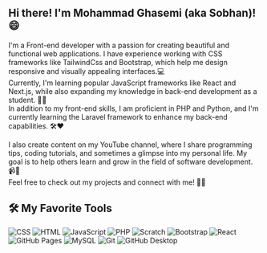 ## Hi there! I'm Mohammad Ghasemi (aka Sobhan)! 😄

I'm a Front-end developer with a passion for creating beautiful and functional web applications. I have experience working with CSS frameworks like TailwindCss and Bootstrap, which help me design responsive and visually appealing interfaces.💻<br>
Currently, I'm learning popular JavaScript frameworks like React and Next.js, while also expanding my knowledge in back-end development as a student. 🔭✨<br>
In addition to my front-end skills, I am proficient in PHP and Python, and I'm currently learning the Laravel framework to enhance my back-end capabilities. 🛠️❤️<br>

I also create content on my YouTube channel, where I share programming tips, coding tutorials, and sometimes a glimpse into my personal life. My goal is to help others learn and grow in the field of software development. 📹🌱<br>
Feel free to check out my projects and connect with me! 🤗💬



<h2>🛠️ My Favorite Tools</h2>
<p>
    <img alt="CSS" src="https://img.shields.io/badge/CSS-1572B6.svg?logo=css3&logoColor=white">
    <img alt="HTML" src="https://img.shields.io/badge/HTML-E34F26.svg?logo=html5&logoColor=white">
    <img alt="JavaScript" src="https://img.shields.io/badge/JavaScript-F7DF1E.svg?logo=javascript&logoColor=black">
    <img alt="PHP" src="https://img.shields.io/badge/PHP-777BB4.svg?logo=php&logoColor=white">
    <img alt="Scratch" src="https://img.shields.io/badge/Scratch-4D97FF.svg?logo=scratch&logoColor=white">
    <img alt="Bootstrap" src="https://img.shields.io/badge/Bootstrap-7952B3.svg?logo=bootstrap&logoColor=white">
    <img alt="React" src="https://img.shields.io/badge/React-20232a.svg?logo=react&logoColor=%2361DAFB">
    <img alt="GitHub Pages" src="https://img.shields.io/badge/GitHub%20Pages-327FC7.svg?logo=github&logoColor=white">
    <img alt="MySQL" src="https://img.shields.io/badge/MySQL-00f.svg?logo=mysql&logoColor=white">
    <img alt="Git" src="https://img.shields.io/badge/Git-F05033.svg?logo=git&logoColor=white">
    <img alt="GitHub Desktop" src="https://img.shields.io/badge/GitHub%20Desktop-8034A9.svg?logo=github&logoColor=white">
</p>

